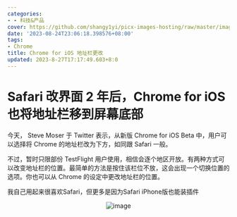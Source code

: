 ```yaml
---
categories:
- - 科技&产品
cover: https://github.com/shangy1yi/picx-images-hosting/raw/master/image.iji5drjwntc.webp
date: '2023-08-24T23:06:18.398576+08:00'
tags:
- Chrome
title: Chrome for iOS 地址栏更改
updated: 2023-8-27T17:17:49.603+8:0
---
```

# Safari 改界面 2 年后，Chrome for iOS 也将地址栏移到屏幕底部

今天， Steve Moser 于 Twitter 表示，从新版 Chrome for iOS Beta 中，用户可以选择将 Chrome 的地址栏改为下方，如同跟 Safari 一般。

不过，暂时只限部份 TestFlight 用户使用，相信会逐个地区开放。有两种方式可以改变地址栏的位置。最简单的方法是按住该栏位不放，这会出现一个切换位置的选项。你也可以从 Chrome 的设定中更改地址栏的位置。

我自己用起来很喜欢Safari，但更多是因为Safari iPhone版也能装插件

<center>
<img src="https://github.com/shangy1yi/picx-images-hosting/raw/master/image.6h1u7fuydds0.webp" alt="image" />
